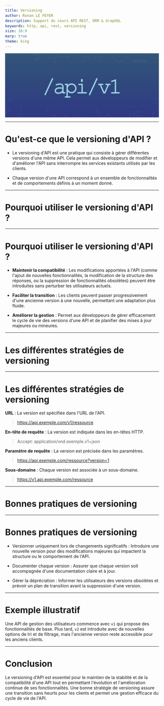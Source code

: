 ```yaml
---
title: Versioning
author: Ronan LE FEYER
description: Support du cours API REST, ORM & GraphQL
keywords: http, api, rest, versioning
size: 16:9
marp: true
theme: king
---
```

<style scoped>
img[alt~="Versioning"] {
  display: block;
  margin: 0 auto;
}
</style>
![Versioning](resources/2.3.api-versioning.png)


---
<!-- paginate: true -->
<!-- footer: Versioning-->
# Qu'est-ce que le versioning d'API ?
- Le versioning d'API est une pratique qui consiste à gérer différentes versions d'une même API. Cela permet aux développeurs de modifier et d'améliorer l'API sans interrompre les services existants utilisés par les clients.

- Chaque version d'une API correspond à un ensemble de fonctionnalités et de comportements définis à un moment donné.

---
# Pourquoi utiliser le versioning d'API ?

---
# Pourquoi utiliser le versioning d'API ?
- **Maintenir la compatibilité** : Les modifications apportées à l'API (comme l'ajout de nouvelles fonctionnalités, la modification de la structure des réponses, ou la suppression de fonctionnalités obsolètes) peuvent être introduites sans perturber les utilisateurs actuels.

- **Faciliter la transition** : Les clients peuvent passer progressivement d'une ancienne version à une nouvelle, permettant une adaptation plus fluide.

- **Améliorer la gestion** : Permet aux développeurs de gérer efficacement le cycle de vie des versions d'une API et de planifier des mises à jour majeures ou mineures.

---
# Les différentes stratégies de versioning

---
# Les différentes stratégies de versioning

**URL**  : La version est spécifiée dans l'URL de l'API.
> https://api.exemple.com/v1/ressource

**En-tête de requête** : La version est indiquée dans les en-têtes HTTP.
> Accept: application/vnd.exemple.v1+json

**Paramètre de requête** : La version est précisée dans les paramètres.
> https://api.exemple.com/ressource?version=1

**Sous-domaine** : Chaque version est associée à un sous-domaine.
> https://v1.api.exemple.com/ressource

---
# Bonnes pratiques de versioning

---
# Bonnes pratiques de versioning
- Versionner uniquement lors de changements significatifs : Introduire une nouvelle version pour des modifications majeures qui impactent la structure ou le comportement de l'API.

- Documenter chaque version : Assurer que chaque version soit accompagnée d'une documentation claire et à jour.

- Gérer la dépréciation : Informer les utilisateurs des versions obsolètes et prévoir un plan de transition avant la suppression d'une version.

---
# Exemple illustratif

Une API de gestion des utilisateurs commence avec ```v1``` qui propose des fonctionnalités de base. Plus tard, ```v2``` est introduite avec de nouvelles options de tri et de filtrage, mais l'ancienne version reste accessible pour les anciens clients.

---
# Conclusion

Le versioning d'API est essentiel pour le maintien de la stabilité et de la compatibilité d'une API tout en permettant l'évolution et l'amélioration continue de ses fonctionnalités. Une bonne stratégie de versioning assure une transition sans heurts pour les clients et permet une gestion efficace du cycle de vie de l'API.